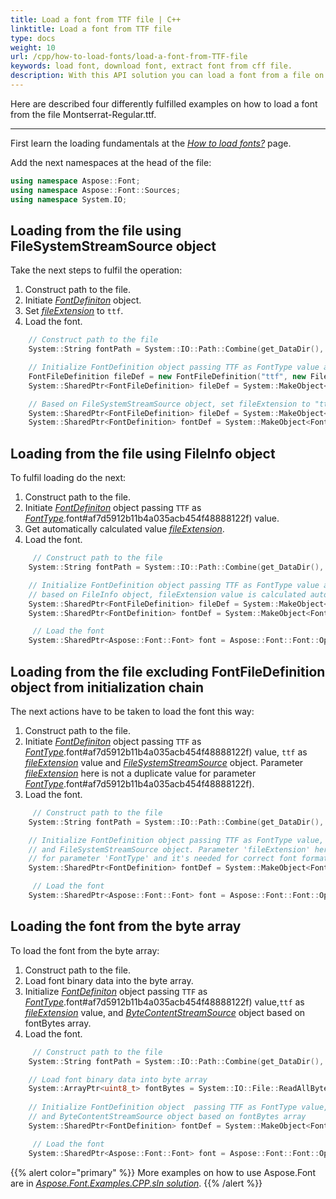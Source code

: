 ```yaml
---
title: Load a font from TTF file | C++
linktitle: Load a font from TTF file
type: docs
weight: 10
url: /cpp/how-to-load-fonts/load-a-font-from-TTF-file
keywords: load font, download font, extract font from cff file.
description: With this API solution you can load a font from a file on your hard drive even if this file is not a font inself. Let’s look at how to make it from a TTF file.
---
```

Here are described four differently fulfilled examples on how to load a font from the file Montserrat-Regular.ttf. 
___

First learn the loading fundamentals at the [*How to load fonts?*](https://docs.aspose.com/font/cpp/how-to-load-fonts/) page.

Add the next namespaces at the head of the file:

```C++
using namespace Aspose::Font;
using namespace Aspose::Font::Sources;
using namespace System.IO;
```

## Loading from the file using FileSystemStreamSource object ##

Take the next steps to fulfil the operation:
1. Construct path to the file.
2. Initiate [*FontDefiniton*](https://apireference.aspose.com/font/cpp/class/aspose.font.sources.font_definition) object.
3. Set [*fileExtension*](https://apireference.aspose.com/font/cpp/class/aspose.font.sources.font_file_definition#a8e3342459894f1271bc5bbc8f8d1021a) to `ttf`.
4. Load the font.

```C++
    // Construct path to the file
    System::String fontPath = System::IO::Path::Combine(get_DataDir(), u"Montserrat-Regular.ttf");

    // Initialize FontDefinition object passing TTF as FontType value and using FontFileDefinition
    FontFileDefinition fileDef = new FontFileDefinition("ttf", new FileSystemStreamSource(fontPath));
    System::SharedPtr<FontFileDefinition> fileDef = System::MakeObject<FontFileDefinition>(System::MakeObject<FileInfo>(fontPath));

    // Based on FileSystemStreamSource object, set fileExtension to "ttf"
    System::SharedPtr<FontFileDefinition> fileDef = System::MakeObject<FontFileDefinition>(u"ttf", System::MakeObject<FileSystemStreamSource>(fontPath));
    System::SharedPtr<FontDefinition> fontDef = System::MakeObject<FontDefinition>(Aspose::Font::FontType::TTF, fileDef);
```

## Loading from the file using FileInfo object ##

To fulfil loading do the next:
1. Construct path to the file.
2. Initiate [*FontDefiniton*](https://apireference.aspose.com/font/cpp/class/aspose.font.sources.font_definition) object passing `TTF` as [*FontType*](https://apireference.aspose.com/font/cpp/namespace/aspose).font#af7d5912b11b4a035acb454f48888122f) value.
3. Get automatically calculated value [*fileExtension*](https://apireference.aspose.com/font/cpp/class/aspose.font.sources.font_file_definition#a8e3342459894f1271bc5bbc8f8d1021a).
4. Load the font.

```C++
     // Construct path to the file
    System::String fontPath = System::IO::Path::Combine(get_DataDir(), u"Montserrat-Regular.ttf");

    // Initialize FontDefinition object passing TTF as FontType value and using FontFileDefinition
    // based on FileInfo object, fileExtension value is calculated automatically from FileInfo fields.
    System::SharedPtr<FontFileDefinition> fileDef = System::MakeObject<FontFileDefinition>(System::MakeObject<System::IO::FileInfo>(fontPath));
    System::SharedPtr<FontDefinition> fontDef = System::MakeObject<FontDefinition>(Aspose::Font::FontType::TTF, fileDef);

     // Load the font
    System::SharedPtr<Aspose::Font::Font> font = Aspose::Font::Font::Open(fontDef);
```

## Loading from the file excluding FontFileDefinition object from initialization chain ##

The next actions have to be taken to load the font this way:
1. Construct path to the file.
2. Initiate [*FontDefiniton*](https://apireference.aspose.com/font/cpp/class/aspose.font.sources.font_definition) object passing `TTF` as [*FontType*](https://apireference.aspose.com/font/cpp/namespace/aspose).font#af7d5912b11b4a035acb454f48888122f) value, `ttf` as [*fileExtension*]((https://apireference.aspose.com/font/cpp/class/aspose.font.sources.font_file_definition#a8e3342459894f1271bc5bbc8f8d1021a)) value and [*FileSystemStreamSource*](https://apireference.aspose.com/font/cpp/class/aspose.font.sources.file_system_stream_source)  object. Parameter [*fileExtension*](https://apireference.aspose.com/font/cpp/class/aspose.font.sources.font_file_definition#a8e3342459894f1271bc5bbc8f8d1021a) here is not a duplicate value for parameter [*FontType*](https://apireference.aspose.com/font/cpp/namespace/aspose).font#af7d5912b11b4a035acb454f48888122f).
3. Load the font.

```C++
     // Construct path to the file
    System::String fontPath = System::IO::Path::Combine(get_DataDir(), u"Montserrat-Regular.ttf");

    // Initialize FontDefinition object passing TTF as FontType value, "ttf" as fileExtension value, 
    // and FileSystemStreamSource object. Parameter 'fileExtension' here is not duplicate value 
    // for parameter 'FontType' and it's needed for correct font format detection
    System::SharedPtr<FontDefinition> fontDef = System::MakeObject<FontDefinition>(Aspose::Font::FontType::TTF, u"ttf", System::MakeObject<FileSystemStreamSource>(fontPath));

     // Load the font
    System::SharedPtr<Aspose::Font::Font> font = Aspose::Font::Font::Open(fontDef);
```

## Loading the font from the byte array ##

To load the font from the byte array:
1. Construct path to the file.
2. Load font binary data into the byte array.
3. Initialize [*FontDefiniton*](https://apireference.aspose.com/font/cpp/class/aspose.font.sources.font_definition) object  passing `TTF` as [*FontType*](https://apireference.aspose.com/font/cpp/namespace/aspose).font#af7d5912b11b4a035acb454f48888122f) value,`ttf` as [*fileExtension*](https://apireference.aspose.com/font/cpp/class/aspose.font.sources.font_file_definition#a8e3342459894f1271bc5bbc8f8d1021a) value, and [*ByteContentStreamSource*](https://apireference.aspose.com/font/cpp/class/aspose.font.sources.byte_content_stream_source) object based on fontBytes array.
4. Load the font.

```C++
     // Construct path to the file
    System::String fontPath = System::IO::Path::Combine(get_DataDir(), u"Montserrat-Regular.ttf");

	// Load font binary data into byte array
    System::ArrayPtr<uint8_t> fontBytes = System::IO::File::ReadAllBytes(fontPath);
    
    // Initialize FontDefinition object  passing TTF as FontType value, "ttf" as fileExtension value, 
    // and ByteContentStreamSource object based on fontBytes array
    System::SharedPtr<FontDefinition> fontDef = System::MakeObject<FontDefinition>(Aspose::Font::FontType::TTF, u"ttf", System::MakeObject<ByteContentStreamSource>(fontBytes));

     // Load the font
    System::SharedPtr<Aspose::Font::Font> font = Aspose::Font::Font::Open(fontDef);
```

{{% alert color="primary" %}}
More examples on how to use Aspose.Font are in [*Aspose.Font.Examples.CPP.sln solution*](https://github.com/aspose-font/Aspose.Font-for-C/tree/master/Examples).
{{% /alert %}}